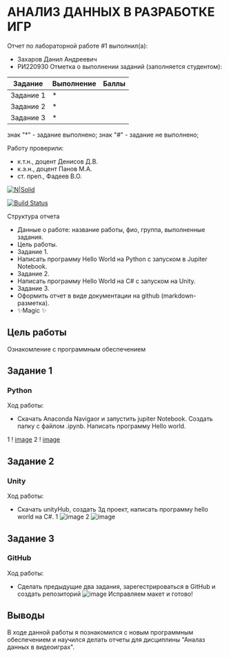 # АНАЛИЗ ДАННЫХ В РАЗРАБОТКЕ ИГР
Отчет по лабораторной работе #1 выполнил(а):
- Захаров Данил Андреевич
- РИ220930
Отметка о выполнении заданий (заполняется студентом):

| Задание | Выполнение | Баллы |
| ------ | ------ | ------ |
| Задание 1 | * |            |
| Задание 2 | * |            |
| Задание 3 | * |            |  

знак "*" - задание выполнено; знак "#" - задание не выполнено;

Работу проверили:
- к.т.н., доцент Денисов Д.В.
- к.э.н., доцент Панов М.А.
- ст. преп., Фадеев В.О.

[![N|Solid](https://cldup.com/dTxpPi9lDf.thumb.png)](https://nodesource.com/products/nsolid)

[![Build Status](https://travis-ci.org/joemccann/dillinger.svg?branch=master)](https://travis-ci.org/joemccann/dillinger)

Структура отчета

- Данные о работе: название работы, фио, группа, выполненные задания.
- Цель работы.
- Задание 1.
- Написать программу Hello World на Python с запуском в Jupiter Notebook.
- Задание 2.
- Написать программу Hello World на C# с запуском на Unity. 
- Задание 3.
- Оформить отчет в виде документации на github (markdown-разметка).
- ✨Magic ✨

## Цель работы
Ознакомление с программным обеспечением

## Задание 1
### Python
Ход работы:
- Скачать Anaconda Navigaor и запустить jupiter Notebook. Создать папку с файлом .ipynb. Написать программу Hello world. 


1
! [image](https://github.com/KamikotoRem/DA-in-GameDev-lab1/assets/129965242/71d7be7c-6743-4da7-8345-3643cd164b19)
2
! [image](https://github.com/KamikotoRem/DA-in-GameDev-lab1/assets/129965242/dfd4966f-0a19-4b49-8c5a-a5f7413863d7)

## Задание 2
### Unity
Ход работы:
- Скачать unityHub, создать 3д проект, написать программу hello world на C#.
1
![image](https://github.com/KamikotoRem/DA-in-GameDev-lab1/assets/129965242/151f5df8-46b9-4dcf-8def-4d39580f6cb7)
2
![image](https://github.com/KamikotoRem/DA-in-GameDev-lab1/assets/129965242/ec578eda-3711-4c31-8741-f291b0af0cd6)


## Задание 3
### GitHub
Ход работы:
- Сделать предыдущие два задания, зарегестрироваться в GitHub и создать репозиторий
![image](https://github.com/KamikotoRem/DA-in-GameDev-lab1/assets/129965242/4d306bc1-9357-4352-9d81-75e1e9d1e1de)
Исправляем макет и готово!




## Выводы

В ходе данной работы я познакомился с новым программным обеспечением и научился делать отчеты для дисциплины "Аналаз данных в видеоиграх".
